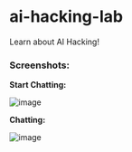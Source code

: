 # ai-hacking-lab
Learn about AI Hacking!

### Screenshots:

**Start Chatting:**

![image](https://github.com/nkcyber/ai-hacking-lab/assets/46602241/f962d7cc-a6fd-4dc0-a869-c5b2d8aa9ba8)

**Chatting:**

![image](https://github.com/nkcyber/ai-hacking-lab/assets/46602241/0fb0b5e3-13e7-4bf9-bebd-0791d85f193d)
